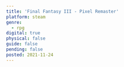 ```yaml
---
title: 'Final Fantasy III - Pixel Remaster'
platform: steam
genre:
  - rpg
digital: true
physical: false
guide: false
pending: false
posted: 2021-11-24
---
```

